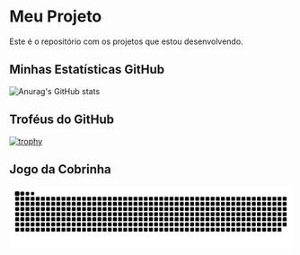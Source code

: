 # Meu Projeto

Este é o repositório com os projetos que estou desenvolvendo.

## Minhas Estatísticas GitHub

![Anurag's GitHub stats](https://github-readme-stats.vercel.app/api?username=SEU_USERNAME&show_icons=true&theme=radical)

## Troféus do GitHub

[![trophy](https://github-profile-trophy.vercel.app/?username=SEU_USERNAME)](https://github.com/ryo-ma/github-profile-trophy)

## Jogo da Cobrinha

![Snake animation](https://github.com/Platane/snk/raw/output/github-contribution-grid-snake.svg)
